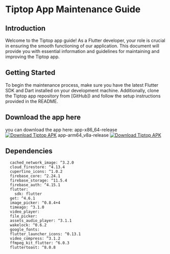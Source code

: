 # Tiptop App Maintenance Guide

## Introduction

Welcome to the Tiptop app  guide! As a Flutter developer, your role is crucial in ensuring the smooth functioning of our application. This document will provide you with essential information and guidelines for maintaining and improving the Tiptop app.


## Getting Started

  To begin the maintenance process, make sure you have the latest Flutter SDK and Dart installed on your development machine. Additionally, clone the Tiptop app repository from [GitHub]) and follow the setup instructions provided in the README. 

## Download the app here
you can download the app here:
   app-x86_64-release [![Download Tiptop APK](https://img.shields.io/badge/Download-Tiptop%20APK-brightgreen.svg)](https://drive.google.com/file/d/1ZoLs1EUk1H2H9g0pxroUXNbZKUduu3wx/view?usp=sharing)
    app-arm64_v8a-release [![Download Tiptop APK](https://img.shields.io/badge/Download-Tiptop%20APK-brightgreen.svg)](https://drive.google.com/file/d/1ABx4vXDjZENQXVhHTV1hv8WYZyUhSWz-/view?usp=sharing)

  

## **Dependencies**
      cached_network_image: ^3.2.0
      cloud_firestore: ^4.13.4
      cupertino_icons: ^1.0.2
      firebase_core: ^2.24.1
      firebase_storage: ^11.5.4
      firebase_auth: ^4.15.1
      flutter:
        sdk: flutter
      get: ^4.6.1
      image_picker: ^0.8.4+4
      timeago: ^3.1.0
      video_player:
      file_picker:
      assets_audio_player: ^3.1.1
      wakelock: ^0.6.2
      google_fonts:
      flutter_launcher_icons: ^0.13.1
      video_compress: ^3.1.2
      ffmpeg_kit_flutter: ^6.0.3
      fluttertoast: ^8.0.8
